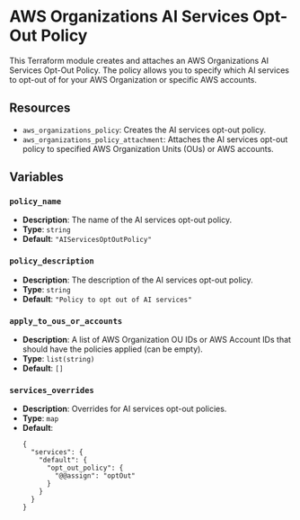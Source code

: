 # AWS Organizations AI Services Opt-Out Policy

This Terraform module creates and attaches an AWS Organizations AI Services Opt-Out Policy. The policy allows you to specify which AI services to opt-out of for your AWS Organization or specific AWS accounts.

## Resources

- `aws_organizations_policy`: Creates the AI services opt-out policy.
- `aws_organizations_policy_attachment`: Attaches the AI services opt-out policy to specified AWS Organization Units (OUs) or AWS accounts.

## Variables

### `policy_name`

- **Description**: The name of the AI services opt-out policy.
- **Type**: `string`
- **Default**: `"AIServicesOptOutPolicy"`

### `policy_description`

- **Description**: The description of the AI services opt-out policy.
- **Type**: `string`
- **Default**: `"Policy to opt out of AI services"`

### `apply_to_ous_or_accounts`

- **Description**: A list of AWS Organization OU IDs or AWS Account IDs that should have the policies applied (can be empty).
- **Type**: `list(string)`
- **Default**: `[]`

### `services_overrides`

- **Description**: Overrides for AI services opt-out policies.
- **Type**: `map`
- **Default**:
  ```hcl
  {
    "services": {
      "default": {
        "opt_out_policy": {
          "@@assign": "optOut"
        }
      }
    }
  }
